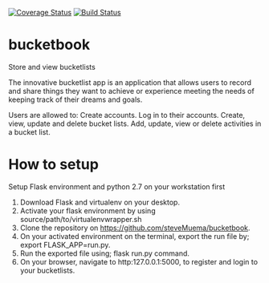 [![Coverage Status](https://coveralls.io/repos/github/steveMuema/bucketbook/badge.svg?branch=master)](https://coveralls.io/github/steveMuema/bucketbook?branch=master)
[![Build Status](https://travis-ci.org/steveMuema/bucketbook.svg?branch=master)](https://travis-ci.org/steveMuema/bucketbook)


# bucketbook
Store and view bucketlists 

The innovative bucketlist app is an application that allows users  to record and share things they want to achieve or experience  meeting the needs of keeping track of their dreams and goals.

Users are allowed to:
Create accounts.
Log in to their accounts.
Create, view, update and delete bucket lists.
Add, update, view or delete activities in a bucket list.


# How to setup

Setup Flask environment and python 2.7 on your workstation first
1. Download Flask and virtualenv on your desktop.
2. Activate your flask environment by using source/path/to/virtualenvwrapper.sh
3. Clone the repository on https://github.com/steveMuema/bucketbook.
4. On your activated environment on the terminal, export the run file by; export FLASK_APP=run.py.
5. Run the exported file using; flask run.py command.
6. On your browser, navigate to http:127.0.0.1:5000, to register and login to your bucketlists.


